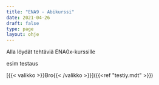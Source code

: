 ```yaml
---
title: "ENA9 - Abikurssi"
date: 2021-04-26
draft: false
type: page
layout: ohje
---
```


Alla löydät tehtäviä ENA0x-kurssille

esim testaus


[{{< valikko >}}Bro{{< /valikko >}}]({{<ref "testiy.mdt" >}})